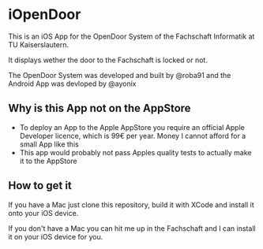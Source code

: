 # iOpenDoor

This is an iOS App for the OpenDoor System of the Fachschaft Informatik at TU Kaiserslautern.

It displays wether the door to the Fachschaft is locked or not.

The OpenDoor System was developed and built by @roba91 and the Android App was devloped by @ayonix


## Why is this App not on the AppStore

*  To deploy an App to the Apple AppStore you require an official Apple Developer licence, which is 99€ per year. Money I cannot afford for a small App like this
*  This app would probably not pass Apples quality tests to actually make it to the AppStore

## How to get it

If you have a Mac just clone this repository, build it with XCode and install it onto your iOS device.

If you don't have a Mac you can hit me up in the Fachschaft and I can install it on your iOS device for you.
